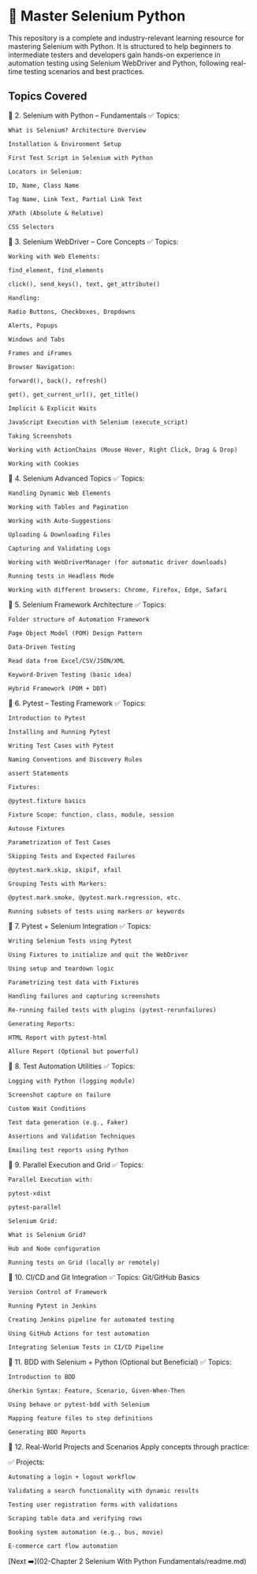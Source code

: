 # 📘 Master Selenium Python
This repository is a complete and industry-relevant learning resource for mastering Selenium with Python. It is structured to help beginners to intermediate testers and developers gain hands-on experience in automation testing using Selenium WebDriver and Python, following real-time testing scenarios and best practices.

## Topics Covered
🔹 2. Selenium with Python – Fundamentals
✅ Topics:
    
    What is Selenium? Architecture Overview
    
    Installation & Environment Setup
    
    First Test Script in Selenium with Python
    
    Locators in Selenium:
    
    ID, Name, Class Name
    
    Tag Name, Link Text, Partial Link Text
    
    XPath (Absolute & Relative)
    
    CSS Selectors

🔹 3. Selenium WebDriver – Core Concepts
✅ Topics:
    
    Working with Web Elements:
    
    find_element, find_elements
    
    click(), send_keys(), text, get_attribute()
    
    Handling:
    
    Radio Buttons, Checkboxes, Dropdowns
    
    Alerts, Popups
    
    Windows and Tabs
    
    Frames and iFrames
    
    Browser Navigation:
    
    forward(), back(), refresh()
    
    get(), get_current_url(), get_title()
    
    Implicit & Explicit Waits
    
    JavaScript Execution with Selenium (execute_script)
    
    Taking Screenshots
    
    Working with ActionChains (Mouse Hover, Right Click, Drag & Drop)
    
    Working with Cookies
    
🔹 4. Selenium Advanced Topics
✅ Topics:
    
    Handling Dynamic Web Elements
    
    Working with Tables and Pagination
    
    Working with Auto-Suggestions
    
    Uploading & Downloading Files
    
    Capturing and Validating Logs
    
    Working with WebDriverManager (for automatic driver downloads)
    
    Running tests in Headless Mode
    
    Working with different browsers: Chrome, Firefox, Edge, Safari

🔹 5. Selenium Framework Architecture
✅ Topics:
    
    Folder structure of Automation Framework
    
    Page Object Model (POM) Design Pattern
    
    Data-Driven Testing
    
    Read data from Excel/CSV/JSON/XML
    
    Keyword-Driven Testing (basic idea)
    
    Hybrid Framework (POM + DDT)

🔹 6. Pytest – Testing Framework
✅ Topics:
    
    Introduction to Pytest
    
    Installing and Running Pytest
    
    Writing Test Cases with Pytest
    
    Naming Conventions and Discovery Rules
    
    assert Statements
    
    Fixtures:
    
    @pytest.fixture basics
    
    Fixture Scope: function, class, module, session
    
    Autouse Fixtures
    
    Parametrization of Test Cases
    
    Skipping Tests and Expected Failures
    
    @pytest.mark.skip, skipif, xfail
    
    Grouping Tests with Markers:
    
    @pytest.mark.smoke, @pytest.mark.regression, etc.
    
    Running subsets of tests using markers or keywords
    
🔹 7. Pytest + Selenium Integration
✅ Topics:
    
    Writing Selenium Tests using Pytest
    
    Using Fixtures to initialize and quit the WebDriver
    
    Using setup and teardown logic
    
    Parametrizing test data with Fixtures
    
    Handling failures and capturing screenshots
    
    Re-running failed tests with plugins (pytest-rerunfailures)
    
    Generating Reports:
    
    HTML Report with pytest-html
    
    Allure Report (Optional but powerful)

🔹 8. Test Automation Utilities
✅ Topics:
    
    Logging with Python (logging module)
    
    Screenshot capture on failure
    
    Custom Wait Conditions
    
    Test data generation (e.g., Faker)
    
    Assertions and Validation Techniques
    
    Emailing test reports using Python

🔹 9. Parallel Execution and Grid
✅ Topics:
    
    Parallel Execution with:
    
    pytest-xdist
    
    pytest-parallel
    
    Selenium Grid:
    
    What is Selenium Grid?
    
    Hub and Node configuration
    
    Running tests on Grid (locally or remotely)

🔹 10. CI/CD and Git Integration
✅ Topics:
    Git/GitHub Basics
    
    Version Control of Framework
    
    Running Pytest in Jenkins
    
    Creating Jenkins pipeline for automated testing
    
    Using GitHub Actions for test automation
    
    Integrating Selenium Tests in CI/CD Pipeline

🔹 11. BDD with Selenium + Python (Optional but Beneficial)
✅ Topics:
    
    Introduction to BDD
    
    Gherkin Syntax: Feature, Scenario, Given-When-Then
    
    Using behave or pytest-bdd with Selenium
    
    Mapping feature files to step definitions
    
    Generating BDD Reports

🔹 12. Real-World Projects and Scenarios
    Apply concepts through practice:

✅ Projects:
    
    Automating a login + logout workflow
    
    Validating a search functionality with dynamic results
    
    Testing user registration forms with validations
    
    Scraping table data and verifying rows
    
    Booking system automation (e.g., bus, movie)
    
    E-commerce cart flow automation

[Next ➡️](02-Chapter 2 Selenium With Python Fundamentals/readme.md)
